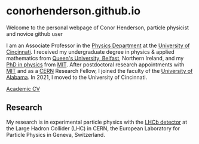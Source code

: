 # conorhenderson.github.io
Welcome to the personal webpage of Conor Henderson, particle physicist and novice github user

I am an Associate Professor in the [Physics Department](https://www.artsci.uc.edu/departments/physics.html) at the [University of Cincinnati](https://www.uc.edu/).
I received my undergraduate degree in physics & applied mathematics from [Queen's University, Belfast](https://www.qub.ac.uk/), Northern Ireland, and my [PhD in physics](https://dspace.mit.edu/handle/1721.1/34393) from [MIT](https://web.mit.edu/).
After postdoctoral research appointments with [MIT](https://web.mit.edu/lns/index.html) and as a [CERN](https://home.cern/) Research Fellow, I joined the faculty of the [University of Alabama](https://www.ua.edu/). In 2021, I moved to the University of Cincinnati. 


[Academic CV](/cv.html)

## Research

My research is in experimental particle physics with the [LHCb detector](https://home.cern/science/experiments/lhcb) at the Large Hadron Collider (LHC) in CERN, the European Laboratory for Particle Physics in Geneva, Switzerland. 

